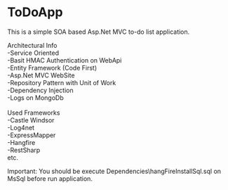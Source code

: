 # ToDoApp
This is a simple SOA based Asp.Net MVC to-do list application.

Architectural Info
<br/>-Service Oriented
<br/>-Basit HMAC Authentication on WebApi
<br/>-Entity Framework (Code First)
<br/>-Asp.Net MVC WebSite
<br/>-Repository Pattern with Unit of Work
<br/>-Dependency Injection
<br/>-Logs on MongoDb
<br/>
<br/>Used Frameworks
<br/>-Castle Windsor
<br/>-Log4net
<br/>-ExpressMapper
<br/>-Hangfire
<br/>-RestSharp
<br/>etc.

Important: You should be execute Dependencies\hangFireInstallSql.sql on MsSql before run application.

